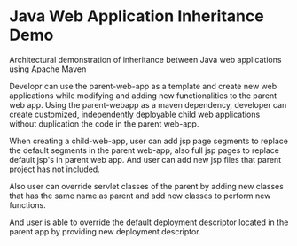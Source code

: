 # Java Web Application Inheritance Demo

Architectural demonstration of inheritance between Java web applications using Apache Maven

Developr can use the parent-web-app as a template and create new web applications while modifying and adding new functionalities to the parent web app. Using the parent-webapp as a maven dependency, developer can create customized, independently deployable child web applications without duplication the code in the parent web-app.

When creating a child-web-app, user can add jsp page segments to replace the default segments in the parent web-app, also full jsp pages to replace default jsp's in parent web app. And user can add new jsp files that parent project has not included.

Also user can override servlet classes of the parent by adding new classes that has the same name as parent and add new classes to perform new functions.

And user is able to override the default deployment descriptor located in the parent app by providing new deployment descriptor.
